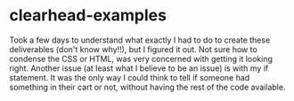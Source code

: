 # clearhead-examples

Took a few days to understand what exactly I had to do to create these deliverables (don't know why!!), but I figured it out.
Not sure how to condense the CSS or HTML, was very concerned with getting it looking right.
Another issue (at least what I believe to be an issue) is with my if statement. It was the only way I could think to tell if someone had something in their cart or not, without having the rest of the code available.
